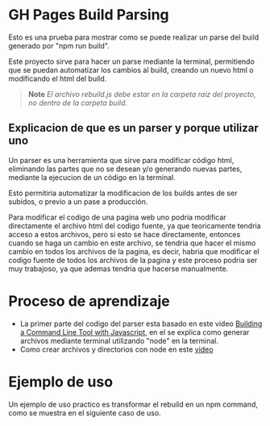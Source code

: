 # GH Pages Build Parsing

Esto es una prueba para mostrar como se puede realizar un parse del build generado por "npm run build".

Este proyecto sirve para hacer un parse mediante la terminal, permitiendo que se puedan automatizar los cambios al build, creando un nuevo html o modificando el html del build.

> **Note** 
> *El archivo rebuild.js debe estar en la carpeta raiz del proyecto, no dentro de la carpeta build.*

## Explicacion de que es un parser y porque utilizar uno

Un parser es una herramienta que sirve para modificar código html, eliminando las partes que no se desean y/o generando nuevas partes, mediante la ejecucion de un código en la terminal.

Esto permitiria automatizar la modificacion  de los builds antes de ser subidos, o previo a un pase a producción.

Para modificar el codigo de una pagina web uno podria modificar directamente el archivo html del codigo fuente, ya que teoricamente tendria acceso a estos archivos, pero si esto se hace directamente, entonces cuando se haga un cambio en este archivo, se tendria que hacer el mismo cambio en todos los archivos de la pagina, es decir, habria que modificar el codigo fuente de todos los archivos de la pagina y este proceso podria ser muy trabajoso, ya que ademas tendria que hacerse manualmente.

# Proceso de aprendizaje

* La primer parte del codigo del parser esta basado en este video [Building a Command Line Tool with Javascript](https://www.youtube.com/watch?v=e1KJ47tyCso), en el se explica como generar archivos mediante terminal utilizando "node" en la terminal.
* Como crear archivos y directorios con node en este [video](https://www.youtube.com/watch?v=1mv9rSI9FFA)


# Ejemplo de uso

Un ejemplo de uso practico es transformar el rebuild en un npm command, como se muestra en el siguiente caso de uso.
